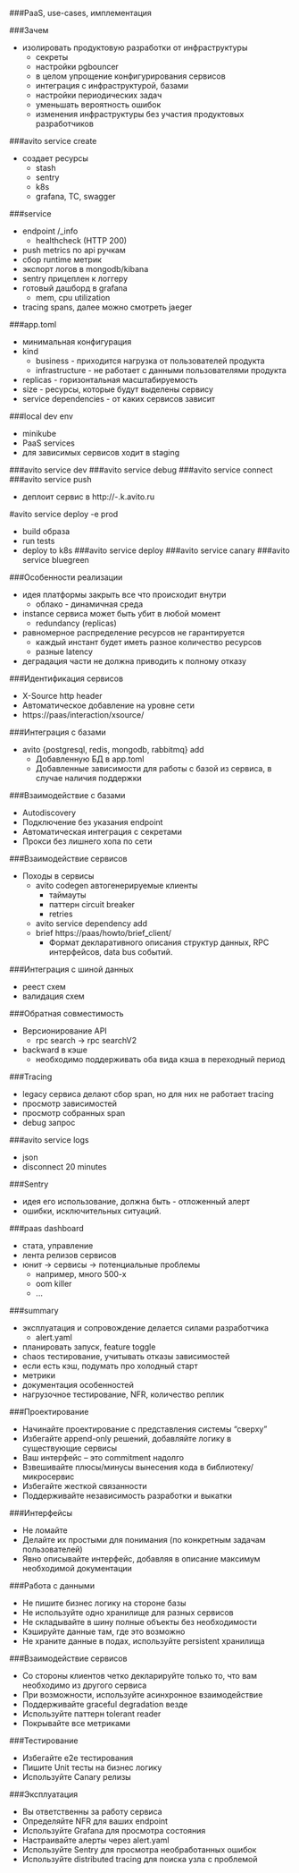 ###PaaS, use-cases, имплементация

###Зачем
- изолировать продуктовую разработки от инфраструктуры
    - секреты
    - настройки pgbouncer
    - в целом упрощение конфигурирования сервисов
    - интеграция с инфраструктурой, базами
    - настройки периодических задач
    - уменьшать вероятность ошибок
    - изменения инфраструктуры без участия продуктовых разработчиков

###avito service create
- создает ресурсы
    - stash
    - sentry
    - k8s
    - grafana, TC, swagger

###service
- endpoint /_info
    - healthcheck (HTTP 200)
- push metrics по api ручкам
- сбор runtime метрик
- экспорт логов в mongodb/kibana
- sentry прицеплен к логгеру
- готовый дашборд в grafana
    - mem, cpu utilization
- tracing spans, далее можно смотреть jaeger

###app.toml
- минимальная конфигурация
- kind
    - business - приходится нагрузка от пользователей продукта
    - infrastructure - не работает с данными пользователями продукта
- replicas - горизонтальная масштабируемость
- size - ресурсы, которые будут выделены сервису
- service dependencies - от каких сервисов зависит

###local dev env
- minikube
- PaaS services
- для зависимых сервисов ходит в staging

###avito service dev
###avito service debug
###avito service connect
###avito service push
- деплоит сервис в http://<service-name>-<branch>.k.avito.ru

#avito service deploy -e prod
- build образа
- run tests
- deploy to k8s
###avito service deploy
###avito service canary
###avito service bluegreen 



###Особенности реализации
- идея платформы закрыть все что происходит внутри
    - облако - динамичная среда
- instance сервиса может быть убит в любой момент
    - redundancy (replicas)
- равномерное распределение ресурсов не гарантируется
    - каждый инстант будет иметь разное количество ресурсов
    - разные latency
- деградация части не должна приводить к полному отказу

###Идентификация сервисов
- X-Source http header
- Автоматическое добавление на уровне сети
- https://paas/interaction/xsource/

###Интеграция с базами
- avito {postgresql, redis, mongodb, rabbitmq} add
    - Добавленную БД в app.toml
    - Добавленные зависимости для работы с базой из сервиса, в случае наличия поддержки

###Взаимодействие с базами
- Autodiscovery
- Подключение без указания endpoint
- Автоматическая интеграция с секретами
- Прокси без лишнего хопа по сети

###Взаимодействие сервисов
- Походы в сервисы
    - avito codegen автогенерируемые клиенты
        - таймауты
        - паттерн circuit breaker
        - retries
    - avito service dependency add
    - brief https://paas/howto/brief_client/
        - Формат декларативного описания структур данных, RPC интерфейсов, data bus событий.

###Интеграция с шиной данных
- реест схем
- валидация схем

###Обратная совместимость
- Версионирование API
    - rpc search -> rpc searchV2
- backward в кэше
    - необходимо поддерживать оба вида кэша в переходный период

###Tracing
- legacy сервиса делают сбор span, но для них не работает tracing
- просмотр зависимостей
- просмотр собранных span
- debug запрос

###avito service logs
- json
- disconnect 20 minutes	

###Sentry
- идея его использование, должна быть - отложенный алерт
- ошибки, исключительных ситуаций.

###paas dashboard
- стата, управление
- лента релизов сервисов
- юнит -> сервисы -> потенциальные проблемы
    - например, много 500-х
    - oom killer
    - ...

###summary
- эксплуатация и сопровождение делается силами разработчика
    - alert.yaml
- планировать запуск, feature toggle
- chaos тестирование, учитывать отказы зависимостей
- если есть кэш, подумать про холодный старт
- метрики
- документация особенностей
- нагрузочное тестирование, NFR, количество реплик

###Проектирование
- Начинайте проектирование с представления системы “сверху”
- Избегайте append-only решений, добавляйте логику в существующие сервисы
- Ваш интерфейс – это commitment надолго
- Взвешивайте плюсы/минусы вынесения кода в библиотеку/микросервис
- Избегайте жесткой связанности
- Поддерживайте независимость разработки и выкатки

###Интерфейсы
- Не ломайте
- Делайте их простыми для понимания (по конкретным задачам пользователей)
- Явно описывайте интерфейс, добавляя в описание максимум необходимой документации

###Работа с данными
- Не пишите бизнес логику на стороне базы
- Не используйте одно хранилище для разных сервисов
- Не складывайте в шину полные объекты без необходимости
- Кэшируйте данные там, где это возможно
- Не храните данные в подах, используйте persistent хранилища

###Взаимодействие сервисов
- Со стороны клиентов четко декларируйте только то, что вам необходимо из другого сервиса
- При возможности, используйте асинхронное взаимодействие
- Поддерживайте graceful degradation везде
- Используйте паттерн tolerant reader
- Покрывайте все метриками

###Тестирование
- Избегайте e2e тестирования
- Пишите Unit тесты на бизнес логику
- Используйте Canary релизы

###Эксплуатация
- Вы ответственны за работу сервиса
- Определяйте NFR для ваших endpoint
- Используйте Grafana для просмотра состояния
- Настраивайте алерты через alert.yaml
- Используйте Sentry для просмотра необработанных ошибок
- Используйте distributed tracing для поиска узла с проблемой








